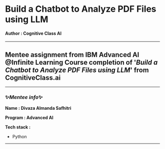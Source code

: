# Build a Chatbot to Analyze PDF Files using LLM
#### Author : Cognitive Class AI
***
## Mentee assignment from IBM Advanced AI @Infinite Learning Course completion of '*Build a Chatbot to Analyze PDF Files using LLM*' from CognitiveClass.ai
***


### ✨*Mentee info*✨

  **Name : Divaza Almanda Safhitri**

  **Program : Advanced AI**
  
  **Tech stack :**
- Python
---

